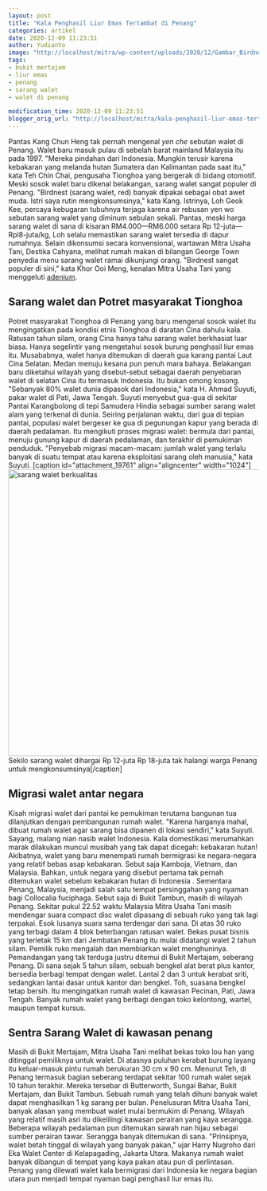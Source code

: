```yaml
---
layout: post
title: "Kala Penghasil Liur Emas Tertambat di Penang"
categories: artikel
date: 2020-12-09 11:23:51
author: Yudianto
image: "http://localhost/mitra/wp-content/uploads/2020/12/Gambar_Birdnest1_1024x678-1.jpg"
tags:
- bukit mertajam
- liur emas
- penang
- sarang walet
- walet di penang

modification_time: 2020-12-09 11:23:51
blogger_orig_url: "http://localhost/mitra/kala-penghasil-liur-emas-tertambat-di.html"
---
```


Pantas Kang Chun Heng tak pernah mengenal <em>yen che</em> sebutan walet di Penang. Walet baru masuk pulau di sebelah barat mainland Malaysia itu pada 1997. "Mereka pindahan dari Indonesia. Mungkin terusir karena kebakaran yang melanda hutan Sumatera dan Kalimantan pada saat itu," kata Teh Chin Chai, pengusaha Tionghoa yang bergerak di bidang otomotif.
Meski sosok walet baru dikenal belakangan, sarang walet sangat populer di Penang. "Birdnest (sarang walet, red) banyak dipakai sebagai obat awet muda. Istri saya rutin mengkonsumsinya," kata Kang. Istrinya, Loh Geok Kee, percaya kebugaran tubuhnya terjaga karena air rebusan yen wo sebutan sarang walet yang diminum sebulan sekali.
Pantas, meski harga sarang walet di sana di kisaran RM4.000—RM6.000 setara Rp 12-juta—Rpl8-juta/kg, Loh selalu memastikan sarang walet tersedia di dapur rumahnya. Selain dikonsumsi secara konvensional, wartawan Mitra Usaha Tani, Destika Cahyana, melihat rumah makan di bilangan George Town penyedia menu sarang walet ramai dikunjungi orang. "Birdnest sangat populer di sini," kata Khor Ooi Meng, kenalan Mitra Usaha Tani yang menggeluti <a class="wpil_keyword_link " title="adenium" href="http://127.0.0.1/mitra/topik/adenium" data-wpil-keyword-link="linked">adenium</a>.
<h2 id="Cina">Sarang walet dan Potret masyarakat Tionghoa</h2>
Potret masyarakat Tionghoa di Penang yang baru mengenal sosok walet itu mengingatkan pada kondisi etnis Tionghoa di daratan Cina dahulu kala. Ratusan tahun silam, orang Cina hanya tahu sarang walet berkhasiat luar biasa. Hanya segelintir yang mengetahui sosok burung penghasil liur emas itu. Musababnya, walet hanya ditemukan di daerah gua karang pantai Laut Cina Selatan. Medan menuju kesana pun penuh mara bahaya.
Belakangan baru diketahui wilayah yang disebut-sebut sebagai daerah penyebaran walet di selatan Cina itu termasuk Indonesia. Itu bukan omong kosong. "Sebanyak 80% walet dunia dipasok dari Indonesia," kata H. Ahmad Suyuti, pakar walet di Pati, Jawa Tengah. Suyuti menyebut gua-gua di sekitar Pantai Karangbolong di tepi Samudera Hindia sebagai sumber sarang walet alam yang terkenal di dunia.
Seiring perjalanan waktu, dari gua di tepian pantai, populasi walet bergeser ke gua di pegunungan kapur yang berada di daerah pedalaman. Itu mengikuti proses migrasi walet: bermula dari pantai, menuju gunung kapur di daerah pedalaman, dan terakhir di pemukiman penduduk. "Penyebab migrasi macam-macam: jumlah walet yang terlalu banyak di suatu tempat atau karena eksploitasi sarang oleh manusia," kata Suyuti.
[caption id="attachment_19761" align="aligncenter" width="1024"]<a href="http://127.0.0.1/mitra/wp-content/uploads/2020/12/bird-nest-berkualitas.jpg"><img class="wp-image-19761 size-large" src="http://127.0.0.1/mitra/wp-content/uploads/2020/12/bird-nest-berkualitas-1024x576.jpg" alt="sarang walet berkualitas" width="1024" height="576" /></a> Sekilo sarang walet dihargai Rp 12-juta Rp 18-juta tak halangi warga Penang untuk mengkonsumsinya[/caption]
<h2 id="Migrasi">Migrasi walet antar negara</h2>
Kisah migrasi walet dari pantai ke pemukiman terutama bangunan tua dilanjutkan dengan pembangunan rumah walet. "Karena harganya mahal, dibuat rumah walet agar sarang bisa dipanen di lokasi sendiri," kata Suyuti. Sayang, malang nian nasib walet Indonesia. Kala domestikasi merumahkan marak dilakukan muncul musibah yang tak dapat dicegah: kebakaran hutan!
Akibatnya, walet yang baru menempati rumah bermigrasi ke negara-negara yang relatif bebas asap kebakaran. Sebut saja Kamboja, Vietnam, dan Malaysia. Bahkan, untuk negara yang disebut pertama tak pernah ditemukan walet sebelum kebakaran hutan di Indonesia . Sementara Penang, Malaysia, menjadi salah satu tempat persinggahan yang nyaman bagi Collocalia fuciphaga.
Sebut saja di Bukit Tambun, masih di wilayah Penang. Sekitar pukul 22.52 waktu Malaysia Mitra Usaha Tani masih mendengar suara compact disc walet dipasang di sebuah ruko yang tak lagi terpakai. Esok lusanya suara sama terdengar dari sana. Di atas 30 ruko yang terbagi dalam 4 blok beterbangan ratusan walet. Bekas pusat bisnis yang terletak 15 km dari Jembatan Penang itu mulai didatangi walet 2 tahun silam. Pemilik ruko mengalah dan membiarkan walet menghuninya.
Pemandangan yang tak terduga justru ditemui di Bukit Mertajam, seberang Penang. Di sana sejak 5 tahun silam, sebuah bengkel alat berat plus kantor, bersedia berbagi tempat dengan walet. Lantai 2 dan 3 untuk kerabat sriti, sedangkan lantai dasar untuk kantor dan bengkel. Toh, suasana bengkel tetap bersih. Itu mengingatkan rumah walet di kawasan Pecinan, Pati, Jawa Tengah. Banyak rumah walet yang berbagi dengan toko kelontong, wartel, maupun tempat kursus.
<h2 id="penang">Sentra Sarang Walet di kawasan penang</h2>
Masih di Bukit Mertajam, Mitra Usaha Tani melihat bekas toko lou han yang ditinggal pemiliknya untuk walet. Di atasnya puluhan kerabat burung layang itu keluar-masuk pintu rumah berukuran 30 cm x 90 cm. Menurut Teh, di Penang termasuk bagian seberang terdapat sekitar 100 rumah walet sejak 10 tahun terakhir. Mereka tersebar di Butterworth, Sungai Bahar, Bukit Mertajam, dan Bukit Tambun. Sebuah rumah yang telah dihuni banyak walet dapat menghasilkan 1 kg sarang per bulan.
Penelusuran Mitra Usaha Tani, banyak alasan yang membuat walet mulai bermukim di Penang. Wilayah yang relatif masih asri itu dikelilingi kawasan perairan yang kaya serangga. Beberapa wilayah pedalaman pun ditemukan sawah nan hijau sebagai sumber perairan tawar. Serangga banyak ditemukan di sana. "Prinsipnya, walet betah tinggal di wilayah yang banyak pakan," ujar Harry Nugroho dari Eka Walet Center di Kelapagading, Jakarta Utara.
Makanya rumah walet banyak dibangun di tempat yang kaya pakan atau pun di perlintasan. Penang yang dilewati walet kala bermigrasi dari Indonesia ke negara bagian utara pun menjadi tempat nyaman bagi penghasil liur emas itu.
